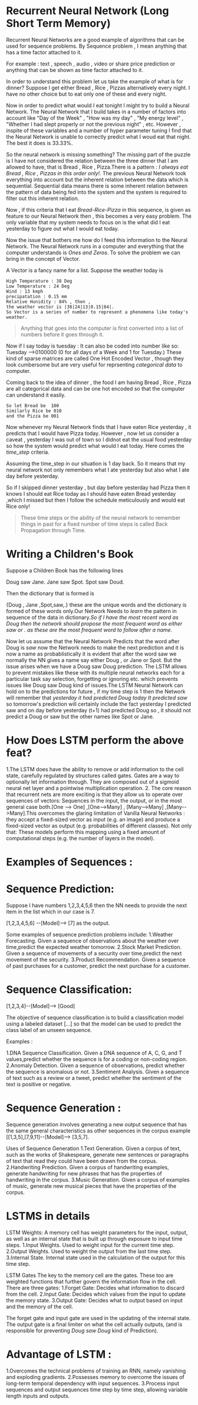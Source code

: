 # Recurrent Neural Network (Long Short Term Memory)

Recurrent Neural Networks are a good example of algorithms that can be used for sequence problems. By Sequence problem , I mean anything that 
has a time factor attached to it.

For example : text , speech , audio , video  or share price prediction or anything that can be shown as time factor attached to it.

In order to understand this problem let us take the example of what is for dinner?
Suppose I get either Bread , Rice , Pizzas alternatively every night. I have no other choice but to eat only one of these and every night.

Now in order to predict what would I eat tonight I might try to build a Neural Network. The Neural Network that I build takes in a number 
of factors into account like "Day of the Week" , "How was my day" , "My energy level" , "Whether I had slept properly or not the previous 
night" , etc. However , inspite of these variables and a number of hyper parameter tuning I find that the Neural Network is unable to 
correctly predict what I woud eat that night. The best it does is 33.33%.

So the neural network is missing something? The missing part of the puzzle is I have not considered the relation between the three dinner
that I am allowed to have, that is Bread , Rice , Pizza.There is a pattern : _I always eat Bread , Rice , Pizzas in this order only!._ 
The previous Neural Network took everything into account but the inherent relation between the data which is sequential. Sequential data means there is some 
inherent relation between the pattern of data being fed into the system and the system is required to filter out this inherent relation.

Now , if this criteria that I eat _Bread-Rice-Pizza_ in this sequence, is given as feature to our Neural Network then , this becomes a
very easy problem. The only variable that my system needs to focus on is the what did I eat yesterday to figure out what I would eat today.

Now the issue that bothers me how do I feed this information to the Neural Network. The Neural Network runs in a computer and everything that
the computer understands is _Ones and Zeros_. To solve the problem we can bring in the concept of Vector.

A Vector is a fancy name for a list. Suppose the weather today is 

```
High Temperature : 38 Deg
Low Temperature : 24 Deg
Wind : 13 kmph
precipatation : 0.15 mm
Relative Hunidity : 84% , then ,
the weather vector is |38|24|13|0.15|84|.
So Vector is a series of number to represent a phenomena like today's weather.
```

>Anything that goes into the computer is first converted into a list of numbers before it goes through it.

Now if I say today is tuesday :
It can also be coded into number like so:
Tuesday -->0100000 (0 for all days of a Week and 1 for Tuesday.)
These kind of sparse matrices are called One Hot Encoded Vector , though they look cumbersome but are very useful for 
reprsenting _categorical data_ to computer.

Coming back to the idea of dinner , the food I am having Bread , Rice , Pizza are all categorical data and can be one hot encoded 
so that the computer can understand it easily.
```
So let Bread be  100
Similarly Rice be 010
and the Pizza be 001
```

Now whenever my Neural Network finds that I have eaten Rice yesterday , it predicts that I would have Pizza today. However , now let us 
consider a caveat , yesterday I was out of town so I didnot eat the usual food yesterday so how the system would predict what would I eat
today. Here comes the _time_step_ criteria.

Assuming the time_step in our situation is 1 day back. So it means that my neural network not only remembers what I ate yesterday but also
what I ate day before yesterday.

So if I skipped dinner yesterday , but day before yesterday had Pizza then it knows I should eat Rice today as I should have eaten 
Bread yesterday ,which I missed but then I follow the schedule meticulously and would eat Rice only!

> These time steps or the ability of the neural network to remember things in past for a fixed number of time steps is called 
>Back Propagation through Time.


# Writing a Children's Book
Suppose a Children Book has the following lines

Doug saw Jane.
Jane saw Spot.
Spot saw Doud.

Then the dictionary that is formed is 

{Doug , Jane ,Spot,saw,.} these are the unique words and the dictionary is formed of these words only.Our Network Needs to _learn_
the pattern in sequence of the data in dictionary._So if I have the most recent word as Doug then the network should propose the most frequent word as either saw or . as these are the most frequent word to follow after a name._

Now let us assume that the Neural Network Predicts that the word after Doug is _saw_ now the Network needs to make the next prediction and it is now a name as probablistically it is evident that after the word saw we normally the NN gives a name say either Doug , or Jane or Spot. 
But the issue arises when we have a Doug saw Doug prediction. The LSTM allows to prevent mistakes like these with its multiple neural networks each for a particular task say selection, forgetting or ignoring etc. which prevents issues like Doug saw Doug kind of issues.The LSTM Neural Network can hold on to the predictions for future , if my time step is 1 then the Network will remember that _yesterday it had predicted Doug today It predicted saw_  so tomorrow's prediction will certainly include the fact yesterday I predicted saw and on day before yesterday (t+1) had predicted Doug so , it should not predict a Doug or saw but the other names like Spot or Jane.

# How Does LSTM perform the above feat?
1.The LSTM does have the ability to remove or add information to the cell state, carefully regulated by structures called gates.
Gates are a way to optionally let information through. They are composed out of a sigmoid neural net layer and a pointwise multiplication operation.
2. The core reason that recurrent nets are more exciting is that they allow us to operate over sequences of vectors: Sequences in the input, the output, or in the most general case both.[One --> One] ,[One-->Many] , [Many-->Many] ,[Many-->Many].This overcomes the  glaring limitation of Vanilla Neural Networks : they accept a fixed-sized vector as input (e.g. an image) and produce a fixed-sized vector as output (e.g. probabilities of different classes). Not only that: These models perform this mapping using a fixed amount of computational steps (e.g. the number of layers in the model).

# Examples of Sequences :

# Sequence Prediction:
Suppose I have numbers 1,2,3,4,5,6 then the NN needs to provide the next item in the list which in our case is 7.

[1,2,3,4,5,6] --[Model]--> [7] as the output.

Some examples of sequence prediction problems include:
1.Weather Forecasting. Given a sequence of observations about the weather over time,predict the expected weather tomorrow.
2.Stock Market Prediction. Given a sequence of movements of a security over time,predict the next movement of the security.
3.Product Recommendation. Given a sequence of past purchases for a customer, predict the next purchase for a customer.

# Sequence Classification:

[1,2,3,4]--[Model]--> [Good]

The objective of sequence classification is to build a classification model using a labeled dataset [...] so that the model can be used to predict the class label of an unseen sequence.

Examples :

1.DNA Sequence Classification. Given a DNA sequence of A, C, G, and T values,predict whether the sequence is for a coding or non-coding region.
2.Anomaly Detection. Given a sequence of observations, predict whether the sequence is anomalous or not.
3.Sentiment Analysis. Given a sequence of text such as a review or a tweet, predict whether the sentiment of the text is positive or negative.

# Sequence Generation :
Sequence generation involves generating a new output sequence that has the same general characteristics as other sequences in the corpus
example [[1,3,5],[7,9,11]--[Model]--> [3,5,7].

Uses of Sequence Generation
1.Text Generation. Given a corpus of text, such as the works of Shakespeare, generate new sentences or paragraphs of text that read they could have been drawn from the corpus.
2.Handwriting Prediction. Given a corpus of handwriting examples, generate handwriting for new phrases that has the properties of handwriting in the corpus.
3.Music Generation. Given a corpus of examples of music, generate new musical pieces that have the properties of the corpus.

# LSTMS in details 

LSTM Weights:
A memory cell has weight parameters for the input, output, as well as an internal state that is built up through exposure to input time steps.
1.Input Weights. Used to weight input for the current time step.
2.Output Weights. Used to weight the output from the last time step.
3.Internal State. Internal state used in the calculation of the output for this time step.

LSTM Gates
The key to the memory cell are the gates. These too are weighted functions that further govern the information flow in the cell. There are three gates:
1.Forget Gate: Decides what information to discard from the cell.
2.Input Gate: Decides which values from the input to update the memory state.
3.Output Gate: Decides what to output based on input and the memory of the cell.

The forget gate and input gate are used in the updating of the internal state. The output gate is a final limiter on what the cell actually outputs, (and is responsible for preventing _Doug saw Doug_ kind of Prediction).

# Advantage of LSTM :
 1.Overcomes the technical problems of training an RNN, namely vanishing and exploding gradients.
2.Possesses memory to overcome the issues of long-term temporal dependency with input sequences.
3.Process input sequences and output sequences time step by time step, allowing variable length inputs and outputs.

